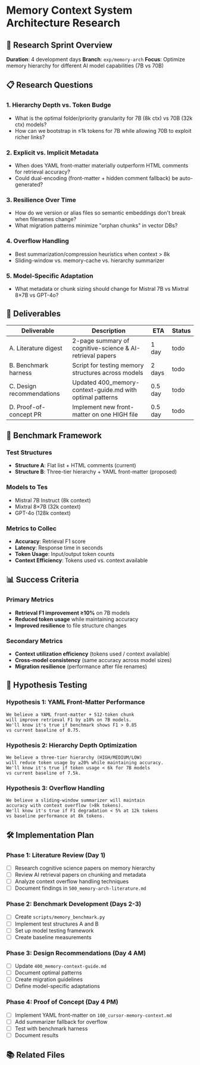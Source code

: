 # Memory Context System Architecture Research

<!-- MEMORY_CONTEXT: HIGH - Research framework for optimizing memory hierarchy across different AI model capabilities -->

## 🎯 Research Sprint Overview

**Duration**: 4 development days
**Branch**: `exp/memory-arch`
**Focus**: Optimize memory hierarchy for different AI model capabilities (7B vs 70B)

## 📋 Research Questions

### 1. Hierarchy Depth vs. Token Budge
- What is the optimal folder/priority granularity for 7B (8k ctx) vs 70B (32k ctx) models?
- How can we bootstrap in ≤1k tokens for 7B while allowing 70B to exploit richer links?

### 2. Explicit vs. Implicit Metadata
- When does YAML front-matter materially outperform HTML comments for retrieval accuracy?
- Could dual-encoding (front-matter + hidden comment fallback) be auto-generated?

### 3. Resilience Over Time
- How do we version or alias files so semantic embeddings don't break when filenames change?
- What migration patterns minimize "orphan chunks" in vector DBs?

### 4. Overflow Handling
- Best summarization/compression heuristics when context > 8k
- Sliding-window vs. memory-cache vs. hierarchy summarizer

### 5. Model-Specific Adaptation
- What metadata or chunk sizing should change for Mistral 7B vs Mixtral 8×7B vs GPT-4o?

## 🚀 Deliverables

| Deliverable | Description | ETA | Status |
|-------------|-------------|-----|--------|
| A. Literature digest | 2-page summary of cognitive-science & AI-retrieval papers | 1 day | todo |
| B. Benchmark harness | Script for testing memory structures across models | 2 days | todo |
| C. Design recommendations | Updated 400_memory-context-guide.md with optimal patterns | 0.5 day | todo |
| D. Proof-of-concept PR | Implement new front-matter on one HIGH file | 0.5 day | todo |

## 🧪 Benchmark Framework

### Test Structures
- **Structure A**: Flat list + HTML comments (current)
- **Structure B**: Three-tier hierarchy + YAML front-matter (proposed)

### Models to Tes
- Mistral 7B Instruct (8k context)
- Mixtral 8×7B (32k context)
- GPT-4o (128k context)

### Metrics to Collec
- **Accuracy**: Retrieval F1 score
- **Latency**: Response time in seconds
- **Token Usage**: Input/output token counts
- **Context Efficiency**: Tokens used vs. context available

## 📊 Success Criteria

### Primary Metrics
- **Retrieval F1 improvement ≥10%** on 7B models
- **Reduced token usage** while maintaining accuracy
- **Improved resilience** to file structure changes

### Secondary Metrics
- **Context utilization efficiency** (tokens used / context available)
- **Cross-model consistency** (same accuracy across model sizes)
- **Migration resilience** (performance after file renames)

## 🔬 Hypothesis Testing

### Hypothesis 1: YAML Front-Matter Performance
```
We believe a YAML front-matter + 512-token chunk
will improve retrieval F1 by ≥10% on 7B models.
We'll know it's true if benchmark shows F1 > 0.85
vs current baseline of 0.75.
```

### Hypothesis 2: Hierarchy Depth Optimization
```
We believe a three-tier hierarchy (HIGH/MEDIUM/LOW)
will reduce token usage by ≥20% while maintaining accuracy.
We'll know it's true if token usage < 6k for 7B models
vs current baseline of 7.5k.
```

### Hypothesis 3: Overflow Handling
```
We believe a sliding-window summarizer will maintain
accuracy with context overflow (>8k tokens).
We'll know it's true if F1 degradation < 5% at 12k tokens
vs baseline performance at 8k tokens.
```

## 🛠️ Implementation Plan

### Phase 1: Literature Review (Day 1)
- [ ] Research cognitive science papers on memory hierarchy
- [ ] Review AI retrieval papers on chunking and metadata
- [ ] Analyze context overflow handling techniques
- [ ] Document findings in `500_memory-arch-literature.md`

### Phase 2: Benchmark Development (Days 2-3)
- [ ] Create `scripts/memory_benchmark.py`
- [ ] Implement test structures A and B
- [ ] Set up model testing framework
- [ ] Create baseline measurements

### Phase 3: Design Recommendations (Day 4 AM)
- [ ] Update `400_memory-context-guide.md`
- [ ] Document optimal patterns
- [ ] Create migration guidelines
- [ ] Define model-specific adaptations

### Phase 4: Proof of Concept (Day 4 PM)
- [ ] Implement YAML front-matter on `100_cursor-memory-context.md`
- [ ] Add summarizer fallback for overflow
- [ ] Test with benchmark harness
- [ ] Document results

## 📚 Related Files

<!-- CONTEXT_REFERENCE: 400_memory-context-guide.md -->
<!-- SYSTEM_FILES: 400_system-overview.md -->
<!-- WORKFLOW_FILES: 001_create-prd.md, 002_generate-tasks.md, 003_process-task-list.md -->